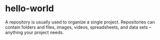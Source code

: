 # hello-world
A repository is usually used to organize a single project. Repositories can contain folders and files, images, videos, spreadsheets, and data sets – anything your project needs.
